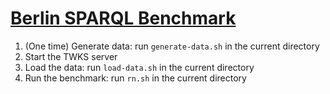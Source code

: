 # [Berlin SPARQL Benchmark](http://wifo5-03.informatik.uni-mannheim.de/bizer/berlinsparqlbenchmark/)
  
1. (One time) Generate data: run `generate-data.sh` in the current directory
1. Start the TWKS server
1. Load the data: run `load-data.sh` in the current directory
1. Run the benchmark: run `rn.sh` in the current directory

